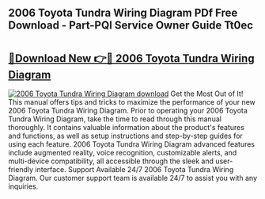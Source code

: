 ## 2006 Toyota Tundra Wiring Diagram PDf Free Download - Part-PQl Service Owner Guide Tt0ec

# <h2><a href="http://dfppfe2.blite.top/?on=2006+Toyota+Tundra+Wiring+Diagram">🔗Download New 👉🔴 2006 Toyota Tundra Wiring Diagram</a></h2>

[![2006 Toyota Tundra Wiring Diagram download](https://i.imgur.com/lujVjoI.png)](http://dfppfe2.blite.top/?on=2006+Toyota+Tundra+Wiring+Diagram)
Get the Most Out of It! This manual offers tips and tricks to maximize the performance of your new 2006 Toyota Tundra Wiring Diagram. Prior to operating your 2006 Toyota Tundra Wiring Diagram, take the time to read through this manual thoroughly. It contains valuable information about the product's features and functions, as well as setup instructions and step-by-step guides for using each feature. 2006 Toyota Tundra Wiring Diagram advanced features include augmented reality, voice recognition, customizable alerts, and multi-device compatibility, all accessible through the sleek and user-friendly interface. Support Available 24/7 2006 Toyota Tundra Wiring Diagram. Our customer support team is available 24/7 to assist you with any inquiries.
